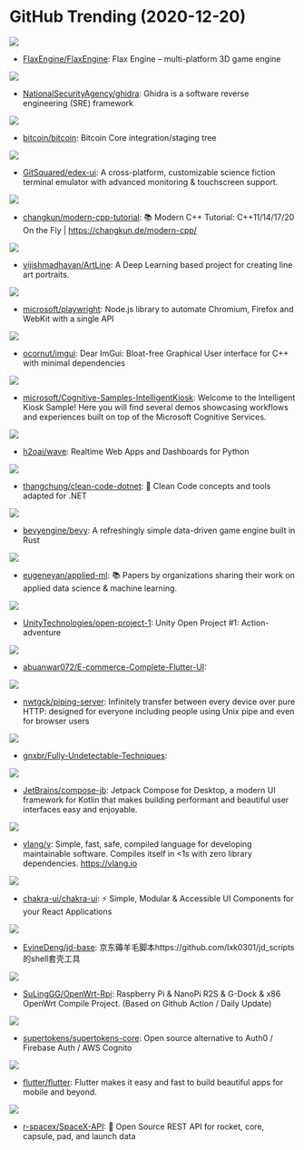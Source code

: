 # GitHub Trending (2020-12-20)

![](https://img.shields.io/badge/C%2B%2B-New%20117-green?style=flat-square&logo=appveyor)
- [FlaxEngine/FlaxEngine](https://github.com/FlaxEngine/FlaxEngine): Flax Engine – multi-platform 3D game engine

![](https://img.shields.io/badge/Java-New%20106-green?style=flat-square&logo=appveyor)
- [NationalSecurityAgency/ghidra](https://github.com/NationalSecurityAgency/ghidra): Ghidra is a software reverse engineering (SRE) framework

![](https://img.shields.io/badge/C%2B%2B-New%20120-green?style=flat-square&logo=appveyor)
- [bitcoin/bitcoin](https://github.com/bitcoin/bitcoin): Bitcoin Core integration/staging tree

![](https://img.shields.io/badge/JavaScript-New%2034-green?style=flat-square&logo=appveyor)
- [GitSquared/edex-ui](https://github.com/GitSquared/edex-ui): A cross-platform, customizable science fiction terminal emulator with advanced monitoring & touchscreen support.

![](https://img.shields.io/badge/C%2B%2B-New%2050-green?style=flat-square&logo=appveyor)
- [changkun/modern-cpp-tutorial](https://github.com/changkun/modern-cpp-tutorial): 📚 Modern C++ Tutorial: C++11/14/17/20 On the Fly | https://changkun.de/modern-cpp/

![](https://img.shields.io/badge/Jupyter%20Notebook-New%20148-green?style=flat-square&logo=appveyor)
- [vijishmadhavan/ArtLine](https://github.com/vijishmadhavan/ArtLine): A Deep Learning based project for creating line art portraits.

![](https://img.shields.io/badge/TypeScript-New%20189-green?style=flat-square&logo=appveyor)
- [microsoft/playwright](https://github.com/microsoft/playwright): Node.js library to automate Chromium, Firefox and WebKit with a single API

![](https://img.shields.io/badge/C%2B%2B-New%2055-green?style=flat-square&logo=appveyor)
- [ocornut/imgui](https://github.com/ocornut/imgui): Dear ImGui: Bloat-free Graphical User interface for C++ with minimal dependencies

![](https://img.shields.io/badge/C%23-New%2045-green?style=flat-square&logo=appveyor)
- [microsoft/Cognitive-Samples-IntelligentKiosk](https://github.com/microsoft/Cognitive-Samples-IntelligentKiosk): Welcome to the Intelligent Kiosk Sample! Here you will find several demos showcasing workflows and experiences built on top of the Microsoft Cognitive Services.

![](https://img.shields.io/badge/Python-New%20326-green?style=flat-square&logo=appveyor)
- [h2oai/wave](https://github.com/h2oai/wave): Realtime Web Apps and Dashboards for Python

![](https://img.shields.io/badge/C%23-New%2039-green?style=flat-square&logo=appveyor)
- [thangchung/clean-code-dotnet](https://github.com/thangchung/clean-code-dotnet): 🛁 Clean Code concepts and tools adapted for .NET

![](https://img.shields.io/badge/Rust-New%2027-green?style=flat-square&logo=appveyor)
- [bevyengine/bevy](https://github.com/bevyengine/bevy): A refreshingly simple data-driven game engine built in Rust

![](https://img.shields.io/badge/none-New%2048-green?style=flat-square&logo=appveyor)
- [eugeneyan/applied-ml](https://github.com/eugeneyan/applied-ml): 📚 Papers by organizations sharing their work on applied data science & machine learning.

![](https://img.shields.io/badge/C%23-New%2026-green?style=flat-square&logo=appveyor)
- [UnityTechnologies/open-project-1](https://github.com/UnityTechnologies/open-project-1): Unity Open Project #1: Action-adventure

![](https://img.shields.io/badge/Dart-New%2024-green?style=flat-square&logo=appveyor)
- [abuanwar072/E-commerce-Complete-Flutter-UI](https://github.com/abuanwar072/E-commerce-Complete-Flutter-UI): 

![](https://img.shields.io/badge/TypeScript-New%20122-green?style=flat-square&logo=appveyor)
- [nwtgck/piping-server](https://github.com/nwtgck/piping-server): Infinitely transfer between every device over pure HTTP: designed for everyone including people using Unix pipe and even for browser users

![](https://img.shields.io/badge/C-New%2068-green?style=flat-square&logo=appveyor)
- [gnxbr/Fully-Undetectable-Techniques](https://github.com/gnxbr/Fully-Undetectable-Techniques): 

![](https://img.shields.io/badge/Kotlin-New%2069-green?style=flat-square&logo=appveyor)
- [JetBrains/compose-jb](https://github.com/JetBrains/compose-jb): Jetpack Compose for Desktop, a modern UI framework for Kotlin that makes building performant and beautiful user interfaces easy and enjoyable.

![](https://img.shields.io/badge/V-New%2027-green?style=flat-square&logo=appveyor)
- [vlang/v](https://github.com/vlang/v): Simple, fast, safe, compiled language for developing maintainable software. Compiles itself in <1s with zero library dependencies. https://vlang.io

![](https://img.shields.io/badge/TypeScript-New%2077-green?style=flat-square&logo=appveyor)
- [chakra-ui/chakra-ui](https://github.com/chakra-ui/chakra-ui): ⚡️ Simple, Modular & Accessible UI Components for your React Applications

![](https://img.shields.io/badge/Shell-New%2051-green?style=flat-square&logo=appveyor)
- [EvineDeng/jd-base](https://github.com/EvineDeng/jd-base): 京东薅羊毛脚本https://github.com/lxk0301/jd_scripts 的shell套壳工具

![](https://img.shields.io/badge/Shell-New%2014-green?style=flat-square&logo=appveyor)
- [SuLingGG/OpenWrt-Rpi](https://github.com/SuLingGG/OpenWrt-Rpi): Raspberry Pi & NanoPi R2S & G-Dock & x86 OpenWrt Compile Project. (Based on Github Action / Daily Update)

![](https://img.shields.io/badge/Java-New%20281-green?style=flat-square&logo=appveyor)
- [supertokens/supertokens-core](https://github.com/supertokens/supertokens-core): Open source alternative to Auth0 / Firebase Auth / AWS Cognito

![](https://img.shields.io/badge/Dart-New%20127-green?style=flat-square&logo=appveyor)
- [flutter/flutter](https://github.com/flutter/flutter): Flutter makes it easy and fast to build beautiful apps for mobile and beyond.

![](https://img.shields.io/badge/JavaScript-New%208-green?style=flat-square&logo=appveyor)
- [r-spacex/SpaceX-API](https://github.com/r-spacex/SpaceX-API): 🚀 Open Source REST API for rocket, core, capsule, pad, and launch data

